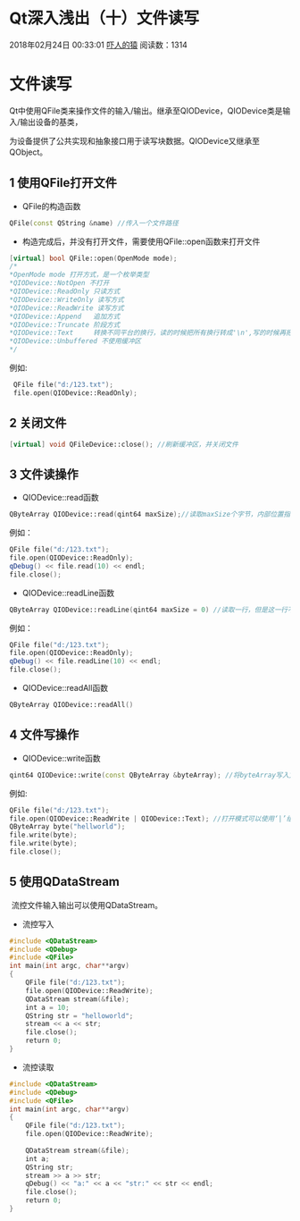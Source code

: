 # Qt深入浅出（十）文件读写

2018年02月24日 00:33:01 [吓人的猿](https://me.csdn.net/qq769651718) 阅读数：1314



# 文件读写

​	Qt中使用QFile类来操作文件的输入/输出。继承至QIODevice，QIODevice类是输入/输出设备的基类，

为设备提供了公共实现和抽象接口用于读写块数据。QIODevice又继承至QObject。



## 1 使用QFile打开文件



- QFile的构造函数

```cpp
QFile(const QString &name) //传入一个文件路径
```



- 构造完成后，并没有打开文件，需要使用QFile::open函数来打开文件

```cpp
[virtual] bool QFile::open(OpenMode mode);
/*
*OpenMode mode 打开方式，是一个枚举类型
*QIODevice::NotOpen 不打开
*QIODevice::ReadOnly 只读方式
*QIODevice::WriteOnly 读写方式
*QIODevice::ReadWrite 读写方式
*QIODevice::Append   追加方式
*QIODevice::Truncate 阶段方式
*QIODevice::Text     转换不同平台的换行，读的时候把所有换行转成'\n',写的时候再把'\n'转换对应平台的换行
*QIODevice::Unbuffered 不使用缓冲区
*/
```



例如:

```cpp
 QFile file("d:/123.txt");
 file.open(QIODevice::ReadOnly);
```







## 2 关闭文件

```cpp
[virtual] void QFileDevice::close(); //刷新缓冲区，并关闭文件
```



## 3 文件读操作

- QIODevice::read函数

```cpp
QByteArray QIODevice::read(qint64 maxSize);//读取maxSize个字节，内部位置指针后移maxSize，并返回一个QByteArray对象。
```

例如：

```cpp
QFile file("d:/123.txt");
file.open(QIODevice::ReadOnly);
qDebug() << file.read(10) << endl;
file.close();
```

- QIODevice::readLine函数

```cpp
QByteArray QIODevice::readLine(qint64 maxSize = 0) //读取一行，但是这一行不能超过maxSize字节，maxSize = 0代表不限制行字节数。
```

例如：

```cpp
QFile file("d:/123.txt");
file.open(QIODevice::ReadOnly);
qDebug() << file.readLine(10) << endl; 
file.close();
```

- QIODevice::readAll函数

```cpp
QByteArray QIODevice::readAll()
```



## 4 文件写操作

- QIODevice::write函数

```cpp
qint64 QIODevice::write(const QByteArray &byteArray); //将byteArray写入文件，写完内部位置指针后移
```

例如:

```cpp
QFile file("d:/123.txt");
file.open(QIODevice::ReadWrite | QIODevice::Text); //打开模式可以使用‘|’组合
QByteArray byte("hellworld");
file.write(byte);
file.write(byte);
file.close();
```





## 5 使用QDataStream

​	流控文件输入输出可以使用QDataStream。

- 流控写入

```cpp
#include <QDataStream>
#include <QDebug>
#include <QFile>
int main(int argc, char**argv)
{
    QFile file("d:/123.txt");
    file.open(QIODevice::ReadWrite);
    QDataStream stream(&file);
    int a = 10;
    QString str = "helloworld";
    stream << a << str;
    file.close();
    return 0;
}
```

- 流控读取

```cpp
#include <QDataStream>
#include <QDebug>
#include <QFile>
int main(int argc, char**argv)
{
    QFile file("d:/123.txt");
    file.open(QIODevice::ReadWrite);
​
    QDataStream stream(&file);
    int a;
    QString str;
    stream >> a >> str;
    qDebug() << "a:" << a << "str:" << str << endl;
    file.close();
    return 0;
}
```
